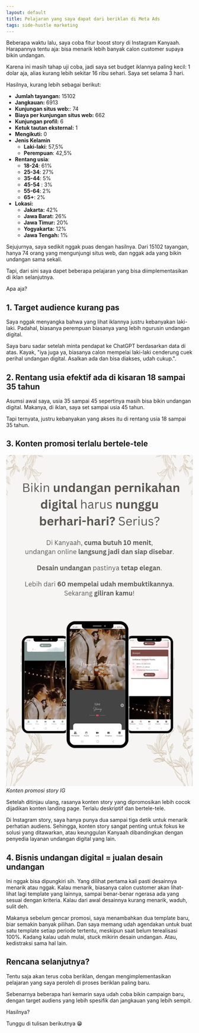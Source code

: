```yaml
---
layout: default
title: Pelajaran yang saya dapat dari beriklan di Meta Ads
tags: side-hustle marketing
---
```


Beberapa waktu lalu, saya coba fitur boost story di Instagram Kanyaah. Harapannya tentu aja: bisa menarik lebih banyak calon customer supaya bikin undangan.

Karena ini masih tahap uji coba, jadi saya set budget iklannya paling kecil: 1 dolar aja, alias kurang lebih sekitar 16 ribu sehari. Saya set selama 3 hari.

Hasilnya, kurang lebih sebagai berikut:

- **Jumlah tayangan:** 15102
- **Jangkauan:** 6913
- **Kunjungan situs web:**: 74
- **Biaya per kunjungan situs web:** 662
- **Kunjungan profil:** 6
- **Ketuk tautan eksternal:** 1
- **Mengikuti:** 0
- **Jenis Kelamin**
  - **Laki-laki**: 57,5%
  - **Perempuan**: 42,5%
- **Rentang usia**:
  - **18-24**: 61%
  - **25-34**: 27%
  - **35-44**: 5%
  - **45-54** : 3%
  - **55-64**: 2%
  - **65+**: 2%
- **Lokasi:**
  - **Jakarta:** 42%
  - **Jawa Barat:** 26%
  - **Jawa Timur:** 20%
  - **Yogyakarta:** 12%
  - **Jawa Tengah:** 1%
  
Sejujurnya, saya sedikit nggak puas dengan hasilnya. Dari 15102 tayangan, hanya 74 orang yang mengunjungi situs web, dan nggak ada yang bikin undangan sama sekali.

Tapi, dari sini saya dapet beberapa pelajaran yang bisa diimplementasikan di iklan selanjutnya.

Apa aja?

## 1. Target audience kurang pas

Saya nggak menyangka bahwa yang lihat iklannya justru kebanyakan laki-laki. Padahal, biasanya perempuan biasanya yang lebih ngurusin undangan digital.

Saya baru sadar setelah minta pendapat ke ChatGPT berdasarkan data di atas. Kayak, "iya juga ya, biasanya calon mempelai laki-laki cenderung cuek perihal undangan digital. Asalkan ada dan bisa diakses, udah cukup.".

## 2. Rentang usia efektif ada di kisaran 18 sampai 35 tahun

Asumsi awal saya, usia 35 sampai 45 sepertinya masih bisa bikin undangan digital. Makanya, di iklan, saya set sampai usia 45 tahun.

Tapi ternyata, justru kebanyakan yang akses itu di rentang usia 18 sampai 35 tahun.

## 3. Konten promosi terlalu bertele-tele

![Konten promosi story IG](/assets/images/2025/Screenshot_20250611_181237_Gallery.webp)
*Konten promosi story IG*

Setelah ditinjau ulang, rasanya konten story yang dipromosikan lebih cocok dijadikan konten landing page. Terlalu deskriptif dan bertele-tele.

Di Instagram story, saya hanya punya dua sampai tiga detik untuk menarik perhatian audiens. Sehingga, konten story sangat penting untuk fokus ke solusi yang ditawarkan, atau keunggulan Kanyaah dibandingkan dengan penyedia layanan undangan digital yang lain.

## 4. Bisnis undangan digital = jualan desain undangan

Ini nggak bisa dipungkiri sih. Yang dilihat pertama kali pasti desainnya menarik atau nggak. Kalau menarik, biasanya calon customer akan lihat-lihat lagi template yang lainnya, sampai benar-benar ngerasa ada yang sesuai dengan kriteria. Kalau dari awal desainnya kurang menarik, waduh, sulit deh.

Makanya sebelum gencar promosi, saya menambahkan dua template baru, biar semakin banyak pilihan. Dan saya memang udah agendakan untuk buat satu template setiap periode tertentu, meskipun saat belum terealisasi 100%. Kadang kalau udah mulai, stuck mikirin desain undangan. Atau, kedistraksi sama hal lain.

## Rencana selanjutnya?

Tentu saja akan terus coba beriklan, dengan mengimplementasikan pelajaran yang saya peroleh di proses beriklan paling baru.

Sebenarnya beberapa hari kemarin saya udah coba bikin campaign baru, dengan target audiens yang lebih spesifik dan jangkauan yang lebih sempit.

Hasilnya?

Tunggu di tulisan berikutnya 😁
